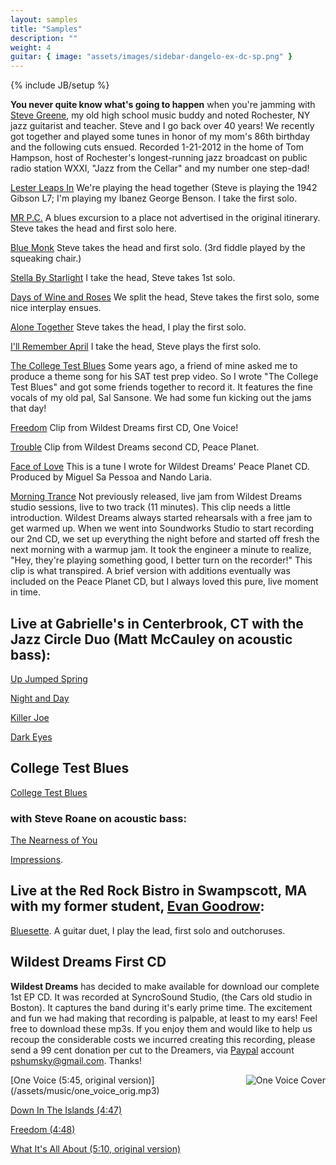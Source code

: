 ```yaml
---
layout: samples
title: "Samples"
description: ""
weight: 4
guitar: { image: "assets/images/sidebar-dangelo-ex-dc-sp.png" }
---
```

{% include JB/setup %}



__You never quite know what's going to happen__ when you're jamming with [Steve Greene](http://www.stevegreene.com/), my old high school music buddy and noted Rochester, NY jazz guitarist and teacher. Steve and I go back over 40 years! We recently got together and played some tunes in honor of my mom's 86th birthday and the following cuts ensued. Recorded 1-21-2012 in the home of Tom Hampson, host of Rochester's longest-running jazz broadcast on public radio station WXXI, "Jazz from the Cellar" and my number one step-dad!


[Lester Leaps In](/assets/music/Lester%20Leaps%20In.mp3) We're playing the head together (Steve is playing the 1942 Gibson L7; I'm playing my Ibanez George Benson. I take the first solo.

[MR P.C.](/assets/music/MR%20P.C.mp3) A blues excursion to a place not advertised in the original itinerary. Steve takes the head and first solo here.

[Blue Monk](/assets/music/Blue%20Monk.mp3) Steve takes the head and first solo. (3rd fiddle played by the squeaking chair.)

[Stella By Starlight](/assets/music/Stella%20By%20Starlight.mp3) I take the head, Steve takes 1st solo.

[Days of Wine and Roses](/assets/music/Days%20of%20Wine%20and%20Roses.mp3) We split the head, Steve takes the first solo, some nice interplay ensues. 

[Alone Together](/assets/music/Alone%20Together.mp3) Steve takes the head, I play the first solo.

[I'll Remember April](/assets/music/I'll%20Remember%20April.mp3) I take the head, Steve plays the first solo.

[The College Test Blues](/assets/music/college_test_blues.mp3) Some years ago, a friend of mine asked me to produce a theme song for his SAT test prep video. So I wrote "The College Test Blues" and got some friends together to record it. It features the fine vocals of my old pal, Sal Sansone. We had some fun kicking out the jams that day!

[Freedom](/assets/music/freedomclip.mp3) Clip from Wildest Dreams first CD, One Voice!

[Trouble](/assets/music/trouble.mp3) Clip from Wildest Dreams second CD, Peace Planet.


[Face of Love](/assets/music/faceoflove.mp3) This is a tune I wrote for Wildest Dreams' Peace Planet CD. Produced by Miguel Sa Pessoa and Nando Laria.

[Morning Trance](/assets/music/morning_trance.mp3) 
Not previously released, live jam from Wildest Dreams studio sessions, live to two track (11 minutes). This clip needs a little introduction. Wildest Dreams always started rehearsals with a free jam to get warmed up. When we went into Soundworks Studio to start recording our 2nd CD, we set up everything the night before and started off fresh the next morning with a warmup jam. It took the engineer a minute to realize, "Hey, they're playing something good, I better turn on the recorder!" This clip is what transpired. A brief version with additions eventually was included on the Peace Planet CD, but I always loved this pure, live moment in time.


## **Live at Gabrielle's** in Centerbrook, CT with the Jazz Circle Duo (Matt McCauley on acoustic bass):

[Up Jumped Spring](/assets/music/Up%20Jumped%20Spring.mp3) 

[Night and Day](/assets/music/Night%20And%20Day.mp3)

[Killer Joe](/assets/music/Killer%20Joe.mp3)

[Dark Eyes](/assets/music/Dark%20Eyes.mp3)

## College Test Blues

[College Test Blues](/assets/music/college_test_blues.mp3)

### with Steve Roane on acoustic bass: 

[The Nearness of You](/assets/music/The%20Nearness%20of%20You.mp3)

[Impressions](/assets/music/Impressions.mp3).

## Live at the Red Rock Bistro in Swampscott, MA with my former student, [Evan Goodrow](http://www.EvanGoodrow.com): 

[Bluesette](/assets/music/bluesette.mp3). A guitar duet, I play the lead, first solo and outchoruses.


## Wildest Dreams First CD

**Wildest Dreams** has decided to make available for download our complete 1st EP CD. It was recorded at SyncroSound Studio, (the Cars old studio in Boston). It captures the band during it's early prime time. The excitement and fun we had making that recording is palpable, at least to my ears! Feel free to download these mp3s. If you enjoy them and would like to help us recoup the considerable costs we incurred creating this recording, please send a 99 cent donation per cut to the Dreamers, via [Paypal](http://www.paypal.com) account pshumsky@gmail.com. Thanks!

<img src="{{BASE_PATH}}/assets/images/one_voice_cover.gif" style="float:right" alt="One Voice Cover"/>
[One Voice  (5:45, original version)](/assets/music/one_voice_orig.mp3)

[Down In The Islands (4:47)](/assets/music/down_in_the_islands.mp3)

[Freedom (4:48)](/assets/music/freedom_orig.mp3)

[What It's All About (5:10, original version)](/assets/music/what_it's_all_about.mp3)


